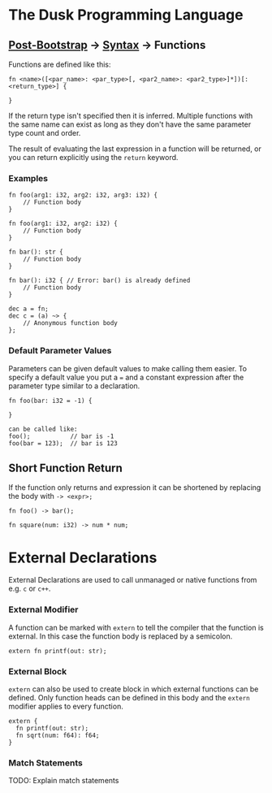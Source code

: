 # The Dusk Programming Language

## [Post-Bootstrap](../README.md) -> [Syntax](README.md) -> Functions

Functions are defined like this:

```
fn <name>([<par_name>: <par_type>[, <par2_name>: <par2_type>]*])[: <return_type>] {

}

```

If the return type isn't specified then it is inferred. Multiple functions with
the same name can exist as long as they don't have the same parameter type count
and order.

The result of evaluating the last expression in a function will be returned, or
you can return explicitly using the `return` keyword.

### Examples

```
fn foo(arg1: i32, arg2: i32, arg3: i32) {
    // Function body
}

fn foo(arg1: i32, arg2: i32) {
    // Function body
}

fn bar(): str {
    // Function body
}

fn bar(): i32 { // Error: bar() is already defined
    // Function body
}

dec a = fn;
dec c = (a) ~> {
    // Anonymous function body
};
```

### Default Parameter Values

Parameters can be given default values to make calling them easier. To specify a
default value you put a ``=`` and a constant expression after the parameter type
similar to a declaration.

```
fn foo(bar: i32 = -1) {

}

can be called like:
foo();           // bar is -1
foo(bar = 123);  // bar is 123
```

## Short Function Return

If the function only returns and expression it can be shortened by replacing the
body with ``-> <expr>;``

```
fn foo() -> bar();

fn square(num: i32) -> num * num;
```

# External Declarations

External Declarations are used to call unmanaged or native functions from e.g.
``c`` or ``c++``.

### External Modifier

A function can be marked with ``extern`` to tell the compiler that the function
is external. In this case the function body is replaced by a semicolon.

```
extern fn printf(out: str);
```

### External Block

``extern`` can also be used to create block in which external functions can be
defined. Only function heads can be defined in this body and the ``extern``
modifier applies to every function.

```
extern {
  fn printf(out: str);
  fn sqrt(num: f64): f64;
}
```

### Match Statements

TODO: Explain match statements
